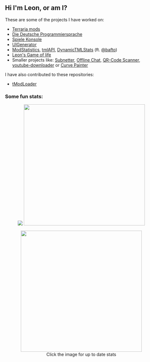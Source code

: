 ## Hi I'm Leon, or am I?

These are some of the projects I have worked on: 
- [Terraria mods](https://github.com/users/NotLe0n/projects/2)
- [Die Deutsche Programmiersprache](https://github.com/DDP-Projekt)
- [Spiele Konsole](https://github.com/NotLe0n/PAR-SpieleKonsole)
- [UIGenerator](https://github.com/NotLe0n/UIGenerator)
- [ModStatistics](https://github.com/NotLe0n/ModStats), [tmlAPI](https://github.com/NotLe0n/tmlapis), [DynamicTMLStats](https://github.com/NotLe0n/DynamicTMLStats) (ft. [@bafto](https://github.com/bafto))
- [Leon's Game of life](https://github.com/NotLe0n/LeonsGameOfLife)
- Smaller projects like: [Subnetter](https://github.com/NotLe0n/Subnetter), [Offline Chat](https://github.com/NotLe0n/OfflineChat), [QR-Code Scanner](https://github.com/NotLe0n/QRCodeScanner), [youtube-downloader](https://github.com/NotLe0n/youtube-downloader) or [Curve Painter](https://github.com/NotLe0n/CurvePainter)

I have also contributed to these repositories:
- [tModLoader](https://github.com/tModLoader/tModLoader)

### Some fun stats:
<p align=center>
  <img src="https://github-readme-stats.vercel.app/api/top-langs/?username=NotLe0n&count_private=true&show_icons=true&theme=github_dark&langs_count=8&text_color=B2B2B2&border_radius=25&layout=compact&hide_title=true">
  <img src="https://github-readme-stats.vercel.app/api?username=NotLe0n&amp;show_icons=true&amp;theme=github_dark&amp;border_radius=30" width="400vh">
</p>
<p align="center">
  <a href="https://modstats.repl.co/stats?author=76561198278789341"><img src="https://dynamictmlstats.repl.co/?steamid64=76561198278789341&border_width=1&corner_radius=60&border_color=FFFFFF&bg_color=0D1116&" width="400vw"></a><br>
  Click the image for up to date stats
</p>
